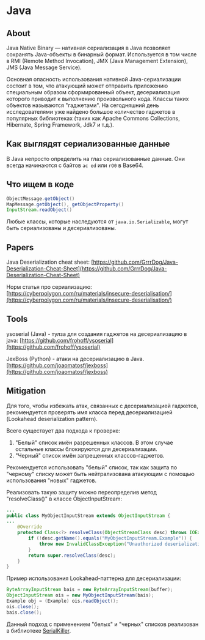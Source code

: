 # Java

## About

Java Native Binary — нативная сериализация в Java позволяет сохранять Java-объекты в бинарный формат. Используется в том числе в RMI (Remote Method Invocation), JMX (Java Management Extension), JMS (Java Message Service).

Основная опасность использования нативной Java-сериализации состоит в том, что атакующий может отправить приложению специальным образом сформированный объект, десериализация которого приводит к выполнению произвольного кода. Классы таких объектов называются "гаджетами". На сегодняшний день исследователями уже найдено большое количество гаджетов в популярных библиотеках (таких как Apache Commons Collections, Hibernate, Spring Framework, Jdk7 и т.д.).

## Как выглядят сериализованные данные

В Java непросто определить на глаз сериализованные данные. Они всегда начинаются с байтов `ac ed` или `rO0` в Base64.

## Что ищем в коде

```java
ObjectMessage.getObject()
MapMessage.getObject(), getObjectProperty()
InputStream.readObject()
```

Любые классы, которые наследуются от `java.io.Serializable`, могут быть сериализованы и десериализованы.

## Papers

Java Deserialization cheat sheet: [https://github.com/GrrrDog/Java-Deserialization-Cheat-Sheet](https://github.com/GrrrDog/Java-Deserialization-Cheat-Sheet)

Норм статья про сериализацию: [https://cyberpolygon.com/ru/materials/insecure-deserialisation/](https://cyberpolygon.com/ru/materials/insecure-deserialisation/)

## Tools

ysoserial (Java) - тулза для создания гаджетов на десериализацию в java: [https://github.com/frohoff/ysoserial](https://github.com/frohoff/ysoserial)

JexBoss (Python) - атаки на десериализацию в Java.  [https://github.com/joaomatosf/jexboss](https://github.com/joaomatosf/jexboss)

## Mitigation

Для того, чтобы избежать атак, связанных с десериализацией гаджетов, рекомендуется проверять имя класса перед десериализацией (Lookahead deserialization pattern).

Всего существует два подхода к проверке:

1. "Белый" список имён разрешенных классов. В этом случае остальные классы блокируются для десериализации.
2. "Черный" список имён запрещенных классов-гаджетов.

Рекомендуется использовать "белый" список, так как защита по "черному" списку может быть нейтрализована атакующим с помощью использования "новых" гаджетов.

Реализовать такую защиту можно переопределив метод "resolveClass()" в классе ObjectInputStream:

```java
...
public class MyObjectInputStream extends ObjectInputStream {
...
    @Override
    protected Class<?> resolveClass(ObjectStreamClass desc) throws IOException, ClassNotFoundException {
        if (!desc.getName().equals("MyObjectInputStream.Example")) {
            throw new InvalidClassException("Unauthorized deserialization attempt", desc.getName());
        }
        return super.resolveClass(desc);
    }
}
```

Пример использования Lookahead-паттерна для десериализации:

```java
ByteArrayInputStream bais = new ByteArrayInputStream(buffer);
ObjectInputStream ois = new MyObjectInputStream(bais);
Example obj = (Example) ois.readObject();
ois.close();
bais.close();
```

Данный подход с применением "белых" и "черных" списков реализован в библиотеке [SerialKiller](https://github.com/ikkisoft/SerialKiller).
